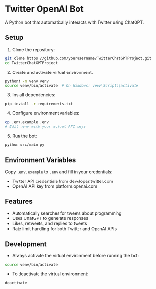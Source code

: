 # Twitter OpenAI Bot

A Python bot that automatically interacts with Twitter using ChatGPT.

## Setup

1. Clone the repository:
```bash
git clone https://github.com/yourusername/TwitterChatGPTProject.git
cd TwitterChatGPTProject
```

2. Create and activate virtual environment:
```bash
python3 -m venv venv
source venv/bin/activate  # On Windows: venv\Scripts\activate
```

3. Install dependencies:
```bash
pip install -r requirements.txt
```

4. Configure environment variables:
```bash
cp .env.example .env
# Edit .env with your actual API keys
```

5. Run the bot:
```bash
python src/main.py
```

## Environment Variables

Copy `.env.example` to `.env` and fill in your credentials:
- Twitter API credentials from developer.twitter.com
- OpenAI API key from platform.openai.com

## Features

- Automatically searches for tweets about programming
- Uses ChatGPT to generate responses
- Likes, retweets, and replies to tweets
- Rate limit handling for both Twitter and OpenAI APIs

## Development

- Always activate the virtual environment before running the bot:
```bash
source venv/bin/activate
```

- To deactivate the virtual environment:
```bash
deactivate
```
